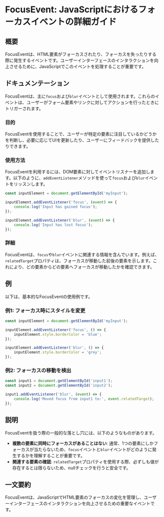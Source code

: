 <!--
Meta Description: # FocusEvent: JavaScriptにおけるフォーカスイベントの詳細ガイド ## 概要 FocusEventは、HTML要素がフォーカスされたり、フォーカスを失ったりする際に発生するイベントです。ユーザーインターフェースのインタラクションを向上させるために、JavaScriptでこのイベ...
Meta Keywords: focus, inputelement, blur, addeventlistener, focuseventは
-->

# FocusEvent: JavaScriptにおけるフォーカスイベントの詳細ガイド

## 概要
FocusEventは、HTML要素がフォーカスされたり、フォーカスを失ったりする際に発生するイベントです。ユーザーインターフェースのインタラクションを向上させるために、JavaScriptでこのイベントを処理することが重要です。

## ドキュメンテーション
FocusEventは、主に`focus`および`blur`イベントとして使用されます。これらのイベントは、ユーザーがフォーム要素やリンクに対してアクションを行ったときにトリガーされます。

### 目的
FocusEventを使用することで、ユーザーが特定の要素に注目しているかどうかを判断し、必要に応じてUIを更新したり、ユーザーにフィードバックを提供したりできます。

### 使用方法
FocusEventを利用するには、DOM要素に対してイベントリスナーを追加します。以下のように、`addEventListener`メソッドを使って`focus`および`blur`イベントをリッスンします。

```javascript
const inputElement = document.getElementById('myInput');

inputElement.addEventListener('focus', (event) => {
    console.log('Input has gained focus');
});

inputElement.addEventListener('blur', (event) => {
    console.log('Input has lost focus');
});
```

### 詳細
FocusEventは、`focus`や`blur`イベントに関連する情報を含んでいます。例えば、`relatedTarget`プロパティは、フォーカスが移動した前後の要素を示します。これにより、どの要素からどの要素へフォーカスが移動したかを確認できます。

## 例
以下は、基本的なFocusEventの使用例です。

### 例1: フォーカス時にスタイルを変更
```javascript
const inputElement = document.getElementById('myInput');

inputElement.addEventListener('focus', () => {
    inputElement.style.borderColor = 'blue';
});

inputElement.addEventListener('blur', () => {
    inputElement.style.borderColor = 'grey';
});
```

### 例2: フォーカスの移動を検出
```javascript
const input1 = document.getElementById('input1');
const input2 = document.getElementById('input2');

input1.addEventListener('blur', (event) => {
    console.log('Moved focus from input1 to:', event.relatedTarget);
});
```

## 説明
FocusEventを扱う際の一般的な落とし穴には、以下のようなものがあります。

- **複数の要素に同時にフォーカスがあることはない**: 通常、1つの要素にしかフォーカスが当たらないため、`focus`イベントと`blur`イベントがどのように発生するかを理解することが重要です。
- **関連する要素の確認**: `relatedTarget`プロパティを使用する際、必ずしも値が存在するとは限らないため、nullチェックを行うと安全です。

## 一文要約
FocusEventは、JavaScriptでHTML要素のフォーカスの変化を管理し、ユーザーインターフェースのインタラクションを向上させるための重要なイベントです。